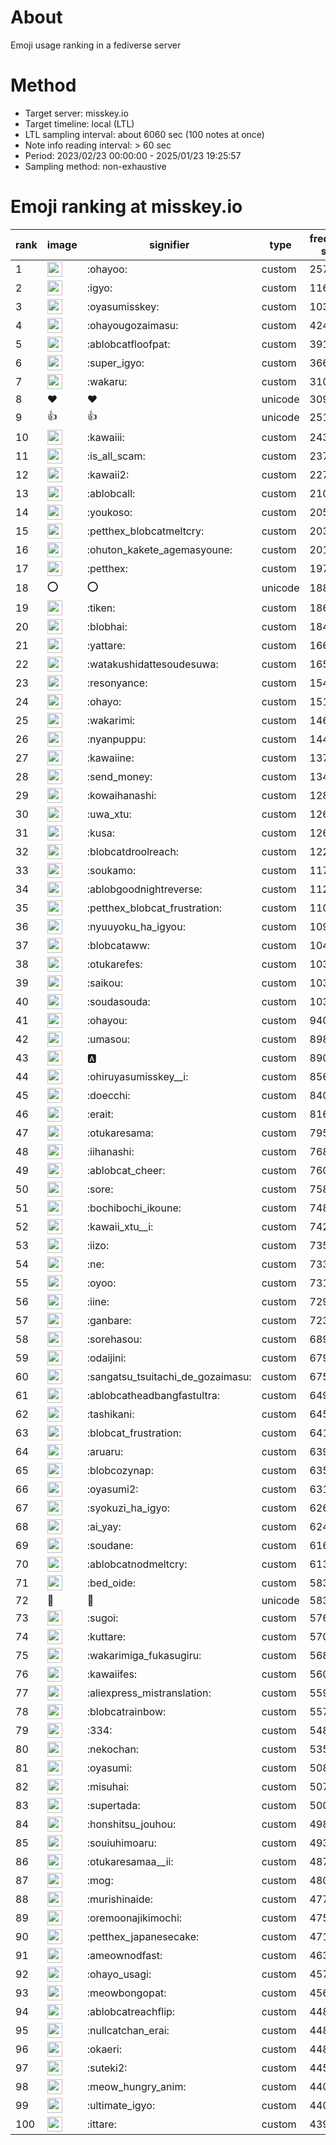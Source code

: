 # About
Emoji usage ranking in a fediverse server

# Method
- Target server: misskey.io
- Target timeline: local (LTL)
- LTL sampling interval: about 6060 sec (100 notes at once)
- Note info reading interval: > 60 sec
- Period: 2023/02/23 00:00:00 - 2025/01/23 19:25:57 
- Sampling method: non-exhaustive

# Emoji ranking at misskey.io

|rank|image|signifier|type|frequency score|
|----|----|----|----|----|
|1|<img height="24" src="https://misskey.io/emoji/ohayoo.webp">|:ohayoo:|custom|257266|
|2|<img height="24" src="https://misskey.io/emoji/igyo.webp">|:igyo:|custom|116626|
|3|<img height="24" src="https://misskey.io/emoji/oyasumisskey.webp">|:oyasumisskey:|custom|103039|
|4|<img height="24" src="https://misskey.io/emoji/ohayougozaimasu.webp">|:ohayougozaimasu:|custom|42434|
|5|<img height="24" src="https://misskey.io/emoji/ablobcatfloofpat.webp">|:ablobcatfloofpat:|custom|39122|
|6|<img height="24" src="https://misskey.io/emoji/super_igyo.webp">|:super_igyo:|custom|36667|
|7|<img height="24" src="https://misskey.io/emoji/wakaru.webp">|:wakaru:|custom|31056|
|8|❤|❤|unicode|30945|
|9|👍|👍|unicode|25191|
|10|<img height="24" src="https://misskey.io/emoji/kawaiii.webp">|:kawaiii:|custom|24380|
|11|<img height="24" src="https://misskey.io/emoji/is_all_scam.webp">|:is_all_scam:|custom|23725|
|12|<img height="24" src="https://misskey.io/emoji/kawaii2.webp">|:kawaii2:|custom|22713|
|13|<img height="24" src="https://misskey.io/emoji/ablobcall.webp">|:ablobcall:|custom|21088|
|14|<img height="24" src="https://misskey.io/emoji/youkoso.webp">|:youkoso:|custom|20530|
|15|<img height="24" src="https://misskey.io/emoji/petthex_blobcatmeltcry.webp">|:petthex_blobcatmeltcry:|custom|20360|
|16|<img height="24" src="https://misskey.io/emoji/ohuton_kakete_agemasyoune.webp">|:ohuton_kakete_agemasyoune:|custom|20169|
|17|<img height="24" src="https://misskey.io/emoji/petthex.webp">|:petthex:|custom|19768|
|18|⭕|⭕|unicode|18862|
|19|<img height="24" src="https://misskey.io/emoji/tiken.webp">|:tiken:|custom|18638|
|20|<img height="24" src="https://misskey.io/emoji/blobhai.webp">|:blobhai:|custom|18403|
|21|<img height="24" src="https://misskey.io/emoji/yattare.webp">|:yattare:|custom|16653|
|22|<img height="24" src="https://misskey.io/emoji/watakushidattesoudesuwa.webp">|:watakushidattesoudesuwa:|custom|16587|
|23|<img height="24" src="https://misskey.io/emoji/resonyance.webp">|:resonyance:|custom|15489|
|24|<img height="24" src="https://misskey.io/emoji/ohayo.webp">|:ohayo:|custom|15178|
|25|<img height="24" src="https://misskey.io/emoji/wakarimi.webp">|:wakarimi:|custom|14660|
|26|<img height="24" src="https://misskey.io/emoji/nyanpuppu.webp">|:nyanpuppu:|custom|14475|
|27|<img height="24" src="https://misskey.io/emoji/kawaiine.webp">|:kawaiine:|custom|13741|
|28|<img height="24" src="https://misskey.io/emoji/send_money.webp">|:send_money:|custom|13415|
|29|<img height="24" src="https://misskey.io/emoji/kowaihanashi.webp">|:kowaihanashi:|custom|12840|
|30|<img height="24" src="https://misskey.io/emoji/uwa_xtu.webp">|:uwa_xtu:|custom|12632|
|31|<img height="24" src="https://misskey.io/emoji/kusa.webp">|:kusa:|custom|12603|
|32|<img height="24" src="https://misskey.io/emoji/blobcatdroolreach.webp">|:blobcatdroolreach:|custom|12206|
|33|<img height="24" src="https://misskey.io/emoji/soukamo.webp">|:soukamo:|custom|11734|
|34|<img height="24" src="https://misskey.io/emoji/ablobgoodnightreverse.webp">|:ablobgoodnightreverse:|custom|11216|
|35|<img height="24" src="https://misskey.io/emoji/petthex_blobcat_frustration.webp">|:petthex_blobcat_frustration:|custom|11086|
|36|<img height="24" src="https://misskey.io/emoji/nyuuyoku_ha_igyou.webp">|:nyuuyoku_ha_igyou:|custom|10942|
|37|<img height="24" src="https://misskey.io/emoji/blobcataww.webp">|:blobcataww:|custom|10438|
|38|<img height="24" src="https://misskey.io/emoji/otukarefes.webp">|:otukarefes:|custom|10381|
|39|<img height="24" src="https://misskey.io/emoji/saikou.webp">|:saikou:|custom|10364|
|40|<img height="24" src="https://misskey.io/emoji/soudasouda.webp">|:soudasouda:|custom|10353|
|41|<img height="24" src="https://misskey.io/emoji/ohayou.webp">|:ohayou:|custom|9400|
|42|<img height="24" src="https://misskey.io/emoji/umasou.webp">|:umasou:|custom|8988|
|43|<img height="24" src="https://misskey.io/emoji/a.webp">|:a:|custom|8909|
|44|<img height="24" src="https://misskey.io/emoji/ohiruyasumisskey__i.webp">|:ohiruyasumisskey__i:|custom|8567|
|45|<img height="24" src="https://misskey.io/emoji/doecchi.webp">|:doecchi:|custom|8403|
|46|<img height="24" src="https://misskey.io/emoji/erait.webp">|:erait:|custom|8167|
|47|<img height="24" src="https://misskey.io/emoji/otukaresama.webp">|:otukaresama:|custom|7953|
|48|<img height="24" src="https://misskey.io/emoji/iihanashi.webp">|:iihanashi:|custom|7689|
|49|<img height="24" src="https://misskey.io/emoji/ablobcat_cheer.webp">|:ablobcat_cheer:|custom|7607|
|50|<img height="24" src="https://misskey.io/emoji/sore.webp">|:sore:|custom|7583|
|51|<img height="24" src="https://misskey.io/emoji/bochibochi_ikoune.webp">|:bochibochi_ikoune:|custom|7483|
|52|<img height="24" src="https://misskey.io/emoji/kawaii_xtu__i.webp">|:kawaii_xtu__i:|custom|7422|
|53|<img height="24" src="https://misskey.io/emoji/iizo.webp">|:iizo:|custom|7353|
|54|<img height="24" src="https://misskey.io/emoji/ne.webp">|:ne:|custom|7331|
|55|<img height="24" src="https://misskey.io/emoji/oyoo.webp">|:oyoo:|custom|7317|
|56|<img height="24" src="https://misskey.io/emoji/iine.webp">|:iine:|custom|7295|
|57|<img height="24" src="https://misskey.io/emoji/ganbare.webp">|:ganbare:|custom|7230|
|58|<img height="24" src="https://misskey.io/emoji/sorehasou.webp">|:sorehasou:|custom|6896|
|59|<img height="24" src="https://misskey.io/emoji/odaijini.webp">|:odaijini:|custom|6797|
|60|<img height="24" src="https://misskey.io/emoji/sangatsu_tsuitachi_de_gozaimasu.webp">|:sangatsu_tsuitachi_de_gozaimasu:|custom|6758|
|61|<img height="24" src="https://misskey.io/emoji/ablobcatheadbangfastultra.webp">|:ablobcatheadbangfastultra:|custom|6492|
|62|<img height="24" src="https://misskey.io/emoji/tashikani.webp">|:tashikani:|custom|6451|
|63|<img height="24" src="https://misskey.io/emoji/blobcat_frustration.webp">|:blobcat_frustration:|custom|6414|
|64|<img height="24" src="https://misskey.io/emoji/aruaru.webp">|:aruaru:|custom|6397|
|65|<img height="24" src="https://misskey.io/emoji/blobcozynap.webp">|:blobcozynap:|custom|6355|
|66|<img height="24" src="https://misskey.io/emoji/oyasumi2.webp">|:oyasumi2:|custom|6312|
|67|<img height="24" src="https://misskey.io/emoji/syokuzi_ha_igyo.webp">|:syokuzi_ha_igyo:|custom|6269|
|68|<img height="24" src="https://misskey.io/emoji/ai_yay.webp">|:ai_yay:|custom|6245|
|69|<img height="24" src="https://misskey.io/emoji/soudane.webp">|:soudane:|custom|6169|
|70|<img height="24" src="https://misskey.io/emoji/ablobcatnodmeltcry.webp">|:ablobcatnodmeltcry:|custom|6139|
|71|<img height="24" src="https://misskey.io/emoji/bed_oide.webp">|:bed_oide:|custom|5838|
|72|🎉|🎉|unicode|5831|
|73|<img height="24" src="https://misskey.io/emoji/sugoi.webp">|:sugoi:|custom|5760|
|74|<img height="24" src="https://misskey.io/emoji/kuttare.webp">|:kuttare:|custom|5703|
|75|<img height="24" src="https://misskey.io/emoji/wakarimiga_fukasugiru.webp">|:wakarimiga_fukasugiru:|custom|5682|
|76|<img height="24" src="https://misskey.io/emoji/kawaiifes.webp">|:kawaiifes:|custom|5606|
|77|<img height="24" src="https://misskey.io/emoji/aliexpress_mistranslation.webp">|:aliexpress_mistranslation:|custom|5595|
|78|<img height="24" src="https://misskey.io/emoji/blobcatrainbow.webp">|:blobcatrainbow:|custom|5570|
|79|<img height="24" src="https://misskey.io/emoji/334.webp">|:334:|custom|5486|
|80|<img height="24" src="https://misskey.io/emoji/nekochan.webp">|:nekochan:|custom|5351|
|81|<img height="24" src="https://misskey.io/emoji/oyasumi.webp">|:oyasumi:|custom|5089|
|82|<img height="24" src="https://misskey.io/emoji/misuhai.webp">|:misuhai:|custom|5073|
|83|<img height="24" src="https://misskey.io/emoji/supertada.webp">|:supertada:|custom|5000|
|84|<img height="24" src="https://misskey.io/emoji/honshitsu_jouhou.webp">|:honshitsu_jouhou:|custom|4985|
|85|<img height="24" src="https://misskey.io/emoji/souiuhimoaru.webp">|:souiuhimoaru:|custom|4938|
|86|<img height="24" src="https://misskey.io/emoji/otukaresamaa__ii.webp">|:otukaresamaa__ii:|custom|4872|
|87|<img height="24" src="https://misskey.io/emoji/mog.webp">|:mog:|custom|4801|
|88|<img height="24" src="https://misskey.io/emoji/murishinaide.webp">|:murishinaide:|custom|4779|
|89|<img height="24" src="https://misskey.io/emoji/oremoonajikimochi.webp">|:oremoonajikimochi:|custom|4758|
|90|<img height="24" src="https://misskey.io/emoji/petthex_japanesecake.webp">|:petthex_japanesecake:|custom|4711|
|91|<img height="24" src="https://misskey.io/emoji/ameownodfast.webp">|:ameownodfast:|custom|4632|
|92|<img height="24" src="https://misskey.io/emoji/ohayo_usagi.webp">|:ohayo_usagi:|custom|4571|
|93|<img height="24" src="https://misskey.io/emoji/meowbongopat.webp">|:meowbongopat:|custom|4565|
|94|<img height="24" src="https://misskey.io/emoji/ablobcatreachflip.webp">|:ablobcatreachflip:|custom|4484|
|95|<img height="24" src="https://misskey.io/emoji/nullcatchan_erai.webp">|:nullcatchan_erai:|custom|4484|
|96|<img height="24" src="https://misskey.io/emoji/okaeri.webp">|:okaeri:|custom|4480|
|97|<img height="24" src="https://misskey.io/emoji/suteki2.webp">|:suteki2:|custom|4451|
|98|<img height="24" src="https://misskey.io/emoji/meow_hungry_anim.webp">|:meow_hungry_anim:|custom|4408|
|99|<img height="24" src="https://misskey.io/emoji/ultimate_igyo.webp">|:ultimate_igyo:|custom|4407|
|100|<img height="24" src="https://misskey.io/emoji/ittare.webp">|:ittare:|custom|4398|
